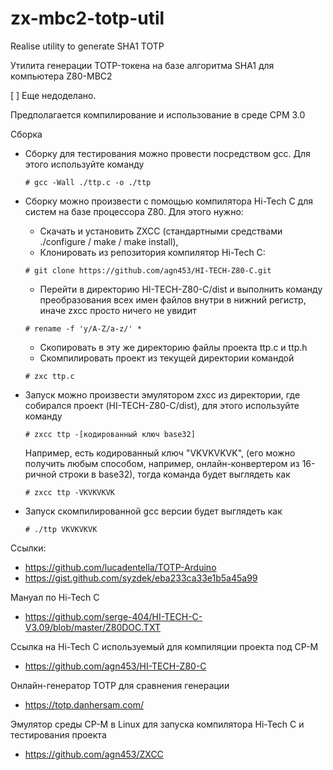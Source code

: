 # zx-mbc2-totp-util
Realise utility to generate SHA1 TOTP 

Утилита генерации TOTP-токена на базе алгоритма SHA1 для компьютера Z80-MBC2

[ ] Еще недоделано.

Предполагается компилирование и использование в среде CPM 3.0

Сборка
* Сборку для тестирования можно провести посредством gcc. Для этого используйте команду
  ```
  # gcc -Wall ./ttp.c -o ./ttp
  ```
* Сборку можно произвести с помощью компилятора Hi-Tech C для систем на базе процессора Z80. 
    Для этого нужно:
    - Скачать и установить ZXCC (стандартными средствами ./configure / make / make install),
    - Клонировать из репозитория компилятор Hi-Tech C:
	```
	# git clone https://github.com/agn453/HI-TECH-Z80-C.git
	```
    - Перейти в директорию HI-TECH-Z80-C/dist и выполнить команду преобразования всех имен файлов внутри в нижний регистр, иначе zxcc просто ничего не увидит
	``` 
	# rename -f 'y/A-Z/a-z/' *
	```
    - Скопировать в эту же директорию файлы проекта ttp.c и ttp.h
    - Скомпилировать проект из текущей директории командой 
	```
	# zxc ttp.c
	```

* Запуск можно произвести эмулятором zxcc из директории, где собирался проект (HI-TECH-Z80-C/dist), для этого используйте команду 
    ```
    # zxcc ttp -[кодированный ключ base32]
    ```
    Например, есть кодированный ключ "VKVKVKVK", (его можно получить любым способом, например, онлайн-конвертером из 16-ричной строки в base32),
    тогда команда будет выглядеть как 
    
    ```
    # zxcc ttp -VKVKVKVK
    ```
* Запуск скомпилированной gcc версии будет выглядеть как 
    ```
    # ./ttp VKVKVKVK
    ```


Ссылки:
* https://github.com/lucadentella/TOTP-Arduino
* https://gist.github.com/syzdek/eba233ca33e1b5a45a99

Мануал по Hi-Tech C
* https://github.com/serge-404/HI-TECH-C-V3.09/blob/master/Z80DOC.TXT

Ссылка на Hi-Tech C используемый для компиляции проекта под CP-M
* https://github.com/agn453/HI-TECH-Z80-C

Онлайн-генератор TOTP для сравнения генерации
* https://totp.danhersam.com/

Эмулятор среды CP-M в Linux для запуска компилятора Hi-Tech C и тестирования проекта
* https://github.com/agn453/ZXCC


